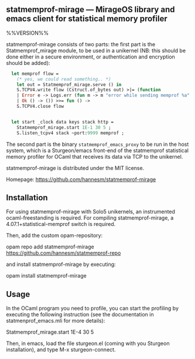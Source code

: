 ## statmemprof-mirage — MirageOS library and emacs client for statistical memory profiler

%%VERSION%%

statmemprof-mirage consists of two parts: the first part is the Statmemprof_mirage module, to be used in
a unikernel (NB: this should be done either in a secure environment, or authentication and encryption should be added):
```OCaml
  let memprof flow =
    (* yes, we could read something.. *)
    let out = Statmemprof_mirage.serve () in
    S.TCPV4.write flow (Cstruct.of_bytes out) >|= (function
    | Error e -> Logs.err (fun m -> m "error while sending memprof %a" S.TCPV4.pp_write_error e) ; ()
    | Ok () -> ()) >>= fun () ->
    S.TCPV4.close flow


  let start _clock data keys stack http =
    Statmemprof_mirage.start 1E-1 30 5 ;
    S.listen_tcpv4 stack ~port:9999 memprof ;
```

The second part is the binary `statmemprof_emacs_proxy` to be run in the host system, which is a Sturgeon/emacs front-end of the statmemprof
statistical memory profiler for OCaml that receives its data via TCP to the unikernel.

statmemprof-mirage is distributed under the MIT license.

Homepage: https://github.com/hannesm/statmemprof-mirage

## Installation

For using statmemprof-mirage with Solo5 unikernels, an instrumented
ocaml-freestanding is required. For compiling statmemprof-mirage, a
4.07.1+statistical-memprof switch is required.

Then, add the custom opam-repository:

   opam repo add statmemprof-mirage https://github.com/hannesm/statmemprof-repo

and install statmemprof-mirage by executing:

   opam install statmemprof-mirage

## Usage

In the OCaml program you need to profile, you can start the profiling
by executing the following instruction (see the documentation in
statmenprof_emacs.mli for more details):

   Statmemprof_mirage.start 1E-4 30 5

Then, in emacs, load the file sturgeon.el (coming with you Sturgeon
installation), and type M-x sturgeon-connect.
